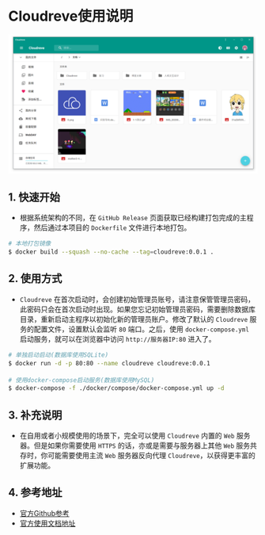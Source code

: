 # Cloudreve使用说明

![Cloudreve使用说明](../../images/dockerfiles/linux-cloudreve-tool.png)

## 1. 快速开始

- 根据系统架构的不同，在 `GitHub Release` 页面获取已经构建打包完成的主程序，然后通过本项目的 `Dockerfile` 文件进行本地打包。

```bash
# 本地打包镜像
$ docker build --squash --no-cache --tag=cloudreve:0.0.1 .
```

## 2. 使用方式

- `Cloudreve` 在首次启动时，会创建初始管理员账号，请注意保管管理员密码，此密码只会在首次启动时出现。如果您忘记初始管理员密码，需要删除数据库目录，重新启动主程序以初始化新的管理员账户。修改了默认的 `Cloudreve` 服务的配置文件，设置默认会监听 `80` 端口。之后，使用 `docker-compose.yml` 启动服务，就可以在浏览器中访问 `http://服务器IP:80` 进入了。

```bash
# 单独启动启动(数据库使用SQLite)
$ docker run -d -p 80:80 --name cloudreve cloudreve:0.0.1

# 使用docker-compose启动服务(数据库使用MySQL)
$ docker-compose -f ./docker/compose/docker-compose.yml up -d
```

## 3. 补充说明

- 在自用或者小规模使用的场景下，完全可以使用 `Cloudreve` 内置的 `Web` 服务器。但是如果你需要使用 `HTTPS` 的话，亦或是需要与服务器上其他 `Web` 服务共存时，你可能需要使用主流 `Web` 服务器反向代理 `Cloudreve`，以获得更丰富的扩展功能。

## 4. 参考地址

- [官方Github参考](https://github.com/cloudreve/Cloudreve)
- [官方使用文档地址](https://docs.cloudreve.org/)
